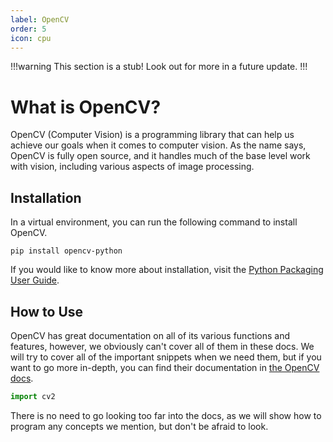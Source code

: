 ```yaml
---
label: OpenCV
order: 5
icon: cpu
---
```

!!!warning
This section is a stub! Look out for more in a future update.
!!!

# What is OpenCV?
OpenCV (Computer Vision) is a programming library that can help us achieve
our goals when it comes to computer vision. As the name says, OpenCV
is fully open source, and it handles much of the base level work with
vision, including various aspects of image processing.

## Installation
In a virtual environment, you can run the following command to install OpenCV.
```
pip install opencv-python
```
If you would like to know more about installation, visit the [Python Packaging User Guide](https://packaging.python.org/en/latest/tutorials/installing-packages/).
## How to Use
OpenCV has great documentation on all of its various functions and features,
however, we obviously can't cover all of them in these docs. We will try to
cover all of the important snippets when we need them, but if you want to go 
more in-depth, you can find their documentation in
[the OpenCV docs](https://docs.opencv.org/4.x/index.html/).
``` py
import cv2
```
There is no need to go looking too far into the docs, as we will show how
to program any concepts we mention, but don't be afraid to look.
